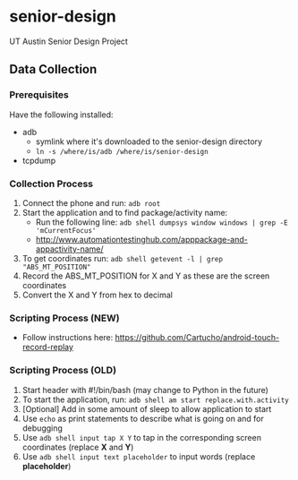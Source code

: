 # senior-design
UT Austin Senior Design Project

## Data Collection
### Prerequisites
Have the following installed:
- adb
  - symlink where it's downloaded to the senior-design directory
  - `ln -s /where/is/adb /where/is/senior-design`
- tcpdump

### Collection Process
1. Connect the phone and run: `adb root`
2. Start the application and to find package/activity name:
    - Run the following line: `adb shell dumpsys window windows | grep -E 'mCurrentFocus'`
    - http://www.automationtestinghub.com/apppackage-and-appactivity-name/
3. To get coordinates run: `adb shell getevent -l | grep "ABS_MT_POSITION"`
4. Record the ABS_MT_POSITION for X and Y as these are the screen coordinates
5. Convert the X and Y from hex to decimal

### Scripting Process (NEW)
- Follow instructions here: https://github.com/Cartucho/android-touch-record-replay

### Scripting Process (OLD)
1. Start header with #!/bin/bash (may change to Python in the future)
2. To start the application, run: `adb shell am start replace.with.activity`
3. [Optional] Add in some amount of sleep to allow application to start
6. Use `echo` as print statements to describe what is going on and for debugging
4. Use `adb shell input tap X Y` to tap in the corresponding screen coordinates (replace **X** and **Y**)
5. Use `adb shell input text placeholder` to input words (replace **placeholder**)
